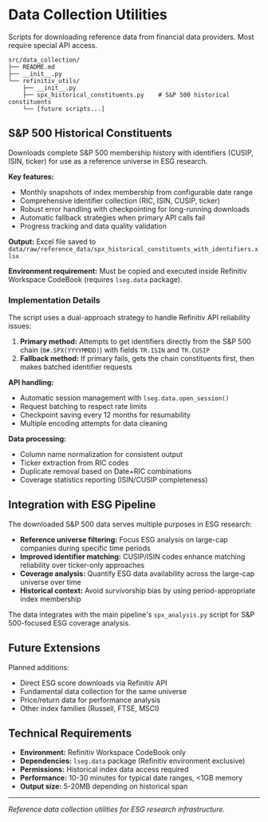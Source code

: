 # Data Collection Utilities

Scripts for downloading reference data from financial data providers. Most require special API access.

```
src/data_collection/
├── README.md
├── __init__.py                 
└── refinitiv_utils/            
    ├── __init__.py
    ├── spx_historical_constituents.py    # S&P 500 historical constituents
    └── [future scripts...]
```

## S&P 500 Historical Constituents

Downloads complete S&P 500 membership history with identifiers (CUSIP, ISIN, ticker) for use as a reference universe in ESG research.

**Key features:**
- Monthly snapshots of index membership from configurable date range
- Comprehensive identifier collection (RIC, ISIN, CUSIP, ticker)
- Robust error handling with checkpointing for long-running downloads
- Automatic fallback strategies when primary API calls fail
- Progress tracking and data quality validation

**Output:** Excel file saved to `data/raw/reference_data/spx_historical_constituents_with_identifiers.xlsx`

**Environment requirement:** Must be copied and executed inside Refinitiv Workspace CodeBook (requires `lseg.data` package).

### Implementation Details

The script uses a dual-approach strategy to handle Refinitiv API reliability issues:

1. **Primary method:** Attempts to get identifiers directly from the S&P 500 chain (`0#.SPX(YYYYMMDD)`) with fields `TR.ISIN` and `TR.CUSIP`
2. **Fallback method:** If primary fails, gets the chain constituents first, then makes batched identifier requests

**API handling:**
- Automatic session management with `lseg.data.open_session()`
- Request batching to respect rate limits
- Checkpoint saving every 12 months for resumability
- Multiple encoding attempts for data cleaning

**Data processing:**
- Column name normalization for consistent output
- Ticker extraction from RIC codes
- Duplicate removal based on Date+RIC combinations
- Coverage statistics reporting (ISIN/CUSIP completeness)

## Integration with ESG Pipeline

The downloaded S&P 500 data serves multiple purposes in ESG research:

- **Reference universe filtering:** Focus ESG analysis on large-cap companies during specific time periods
- **Improved identifier matching:** CUSIP/ISIN codes enhance matching reliability over ticker-only approaches  
- **Coverage analysis:** Quantify ESG data availability across the large-cap universe over time
- **Historical context:** Avoid survivorship bias by using period-appropriate index membership

The data integrates with the main pipeline's `spx_analysis.py` script for S&P 500-focused ESG coverage analysis.

## Future Extensions

Planned additions:
- Direct ESG score downloads via Refinitiv API
- Fundamental data collection for the same universe
- Price/return data for performance analysis
- Other index families (Russell, FTSE, MSCI)

## Technical Requirements

- **Environment:** Refinitiv Workspace CodeBook only
- **Dependencies:** `lseg.data` package (Refinitiv environment exclusive)
- **Permissions:** Historical index data access required
- **Performance:** 10-30 minutes for typical date ranges, <1GB memory
- **Output size:** 5-20MB depending on historical span

---

*Reference data collection utilities for ESG research infrastructure.*
